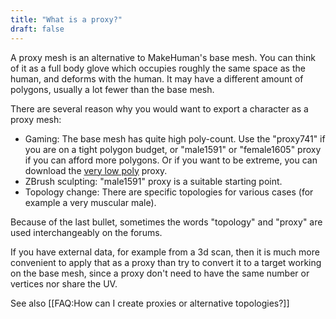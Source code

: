 ```yaml
---
title: "What is a proxy?"
draft: false
---
```


A proxy mesh is an alternative to MakeHuman's base mesh. You can think of it as a full body glove which occupies roughly the same space as the human, and deforms with the human. It may have a different amount of polygons, usually a lot fewer than the base mesh. 

There are several reason why you would want to export a character as a proxy mesh:

* Gaming: The base mesh has quite high poly-count. Use the "proxy741" if you are on a tight polygon budget, or "male1591" or "female1605" proxy if you can afford more polygons. Or if you want to be extreme, you can download the [very low poly](http://www.makehumancommunity.org/proxy/very_low_poly.html) proxy.
* ZBrush sculpting: "male1591" proxy is a suitable starting point.
* Topology change: There are specific topologies for various cases (for example a very muscular male).

Because of the last bullet, sometimes the words "topology" and "proxy" are used interchangeably on the forums.

If you have external data, for example from a 3d scan, then it is much more convenient to apply that as a proxy than try to convert it to a target working on the base mesh, since a proxy don't need to have the same number or vertices nor share the UV. 

See also [[FAQ:How can I create proxies or alternative topologies?]]